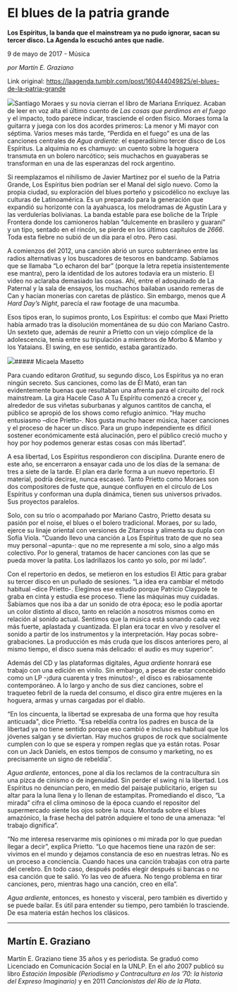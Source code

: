 # El blues de la patria grande

**Los Espíritus, la banda que el mainstream ya no pudo ignorar, sacan su tercer disco. La Agenda lo escuchó antes que nadie.**

9 de mayo de 2017 - Música

_por Martín E. Graziano_

Link original: https://laagenda.tumblr.com/post/160444049825/el-blues-de-la-patria-grande

![](https://64.media.tumblr.com/e67296582be313ff6ce1c1db7b9a9c79/tumblr_inline_pk0p9uNF8a1t6q87u_500.jpg)Santiago Moraes y su novia cierran el libro de Mariana Enríquez. Acaban de leer en voz alta el último cuento de *Las cosas que perdimos en el fuego* y el impacto, todo parece indicar, trasciende el orden físico. Moraes toma la guitarra y juega con los dos acordes primeros: La menor y Mi mayor con séptima. Varios meses más tarde, “Perdida en el fuego” es una de las canciones centrales de *Agua ardiente*: el esperadísimo tercer disco de Los Espíritus. La alquimia no es chamuyo: un cuento sobre la hoguera transmuta en un bolero narcótico; seis muchachos en guayaberas se transforman en una de las esperanzas del rock argentino.


Si reemplazamos el nihilismo de Javier Martínez por el sueño de la Patria Grande, Los Espíritus bien podrían ser el Manal del siglo nuevo. Como la propia ciudad, su exploración del blues porteño y psicodélico no excluye las culturas de Latinoamérica. Es un preparado para la generación que expandió su horizonte con la ayahuasca, los melodramas de Agustín Lara y las verdulerías bolivianas. La banda estable para ese boliche de la Triple Frontera donde los camioneros hablan “dulcemente en brasilero y guaraní” y un tipo, sentado en el rincón, se pierde en los últimos capítulos de *2666*. Toda esta fiebre no subió de un día para el otro. Pero casi.


A comienzos del 2012, una canción abrió un surco subterráneo entre las radios alternativas y los buscadores de tesoros en bandcamp. Sabíamos que se llamaba “Lo echaron del bar” (porque la letra repetía insistentemente ese mantra), pero la identidad de los autores todavía era un misterio. El video no aclaraba demasiado las cosas. Ahí, entre el adoquinado de La Paternal y la sala de ensayos, los muchachos bailaban usando remeras de Can y hacían monerías con caretas de plástico. Sin embargo, menos que *A Hard Day’s Night*, parecía el raw footage de una macumba. 


Esos tipos eran, lo supimos pronto, Los Espíritus: el combo que Maxi Prietto había armado tras la disolución momentánea de su dúo con Mariano Castro. Un sexteto que, además de reunir a Prietto con un viejo cómplice de la adolescencia, tenía entre su tripulación a miembros de Morbo & Mambo y los Yataians. El swing, en ese sentido, estaba garantizado.


![](https://64.media.tumblr.com/e67296582be313ff6ce1c1db7b9a9c79/tumblr_inline_pk0p9uNF8a1t6q87u_500.jpg)##### Micaela Masetto

  
Para cuando editaron *Gratitud*, su segundo disco, Los Espíritus ya no eran ningún secreto. Sus canciones, como las de Él Mató, eran tan evidentemente buenas que resultaban una afrenta para el circuito del rock mainstream. La gira Hacele Caso A Tu Espíritu comenzó a crecer y, alrededor de sus viñetas suburbanas y algunos cantitos de cancha, el público se apropió de los shows como refugio anímico. “Hay mucho entusiasmo –dice Prietto-. Nos gusta mucho hacer música, hacer canciones y el proceso de hacer un disco. Para un grupo independiente es difícil sostener económicamente está alucinación, pero el público creció mucho y hoy por hoy podemos generar estas cosas con más libertad”.


A esa libertad, Los Espíritus respondieron con disciplina. Durante enero de este año, se encerraron a ensayar cada uno de los días de la semana: de tres a siete de la tarde. El plan era darle forma a un nuevo repertorio. El material, podría decirse, nunca escaseó. Tanto Prietto como Moraes son dos compositores de fuste que, aunque confluyen en el círculo de Los Espíritus y conforman una dupla dinámica, tienen sus universos privados. Sus proyectos paralelos. 


Solo, con su trío o acompañado por Mariano Castro, Prietto desata su pasión por el noise, el blues o el bolero tradicional. Moraes, por su lado, ejerce su linaje oriental con versiones de Zitarrosa y alimenta su dupla con Sofía Viola. “Cuando llevo una canción a Los Espíritus trato de que no sea muy personal –apunta-: que no me represente a mí solo, sino a algo más colectivo. Por lo general, tratamos de hacer canciones con las que se pueda mover la patita. Los ladrillazos los canto yo solo, por mi lado”.


Con el repertorio en dedos, se metieron en los estudios El Attic para grabar su tercer disco en un puñado de sesiones. “La idea era cambiar el método habitual –dice Prietto-. Elegimos ese estudio porque Patricio Claypole te graba en cinta y estudia ese proceso. Tiene las máquinas muy cuidadas. Sabíamos que nos iba a dar un sonido de otra época; eso le podía aportar un color distinto al disco, tanto en relación a nosotros mismos como en relación al sonido actual. Sentimos que la música está sonando cada vez más fuerte, aplastada y cuantizada. El plan era tocar en vivo y resolver el sonido a partir de los instrumentos y la interpretación. Hay pocas sobre-grabaciones. La producción es más cruda que los discos anteriores pero, al mismo tiempo, el disco suena más delicado: el audio es muy superior”.


Además del CD y las plataformas digitales, *Agua ardiente* honrará ese trabajo con una edición en vinilo. Sin embargo, a pesar de estar concebido como un LP -¡dura cuarenta y tres minutos!-, el disco es rabiosamente contemporáneo. A lo largo y ancho de sus diez canciones, sobre el traqueteo febril de la rueda del consumo, el disco gira entre mujeres en la hoguera, armas y urnas cargadas por el diablo. 


“En los cincuenta, la libertad se expresaba de una forma que hoy resulta anticuada", dice Prietto. “Esa rebeldía contra los padres en busca de la libertad ya no tiene sentido porque eso cambió e incluso es habitual que los jóvenes salgan y se diviertan. Hay muchos grupos de rock que socialmente cumplen con lo que se espera y rompen reglas que ya están rotas. Posar con un Jack Daniels, en estos tiempos de consumo y marketing, no es precisamente un signo de rebeldía”.


*Agua ardiente*, entonces, pone al día los reclamos de la contracultura sin una pizca de cinismo o de ingenuidad. Sin perder el swing ni la libertad. Los Espíritus no denuncian pero, en medio del paisaje publicitario, erigen su altar para la luna llena y lo llenan de estampitas. Promediando el disco, “La mirada” cifra el clima ominoso de la época cuando el repositor del supermercado siente los ojos sobre la nuca. Montada sobre el blues amazónico, la frase hecha del patrón adquiere el tono de una amenaza: “el trabajo dignifica”.


“No me interesa reservarme mis opiniones o mi mirada por lo que puedan llegar a decir”, explica Prietto. “Lo que hacemos tiene una razón de ser: vivimos en el mundo y dejamos constancia de eso en nuestras letras. No es un proceso a conciencia. Cuando haces una canción trabajas con otra parte del cerebro. En todo caso, después podés elegir después si bancas o no esa canción que te salió. Yo las veo de afuera. No tengo problema en tirar canciones, pero, mientras hago una canción, creo en ella”.


*Agua ardiente*, entonces, es honesto y visceral, pero también es divertido y se puede bailar. Es útil para entender su tiempo, pero también lo trasciende. De esa materia están hechos los clásicos.


  




---

 Martín E. Graziano
-------------------

 Martín E. Graziano tiene 35 años y es periodista. Se graduó como Licenciado en Comunicación Social en la UNLP. En el año 2007 publicó su libro *Estación Imposible (Periodismo y Contracultura en los ’70: la historia del Expreso Imaginario)* y en 2011 *Cancionistas del Río de la Plata*.


